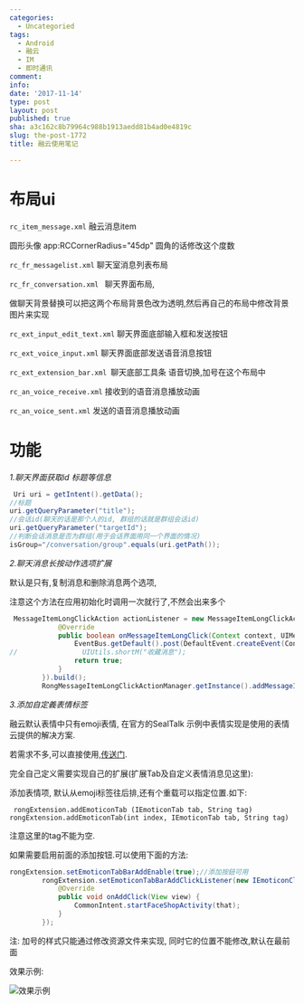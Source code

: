 ```yaml
---
categories:
  - Uncategoried
tags:
  - Android
  - 融云
  - IM
  - 即时通讯
comment: 
info: 
date: '2017-11-14'
type: post
layout: post
published: true
sha: a3c162c8b79964c988b1913aedd81b4ad0e4819c
slug: the-post-1772
title: 融云使用笔记

---
```


# 布局ui

`rc_item_message.xml`  融云消息item

圆形头像 app:RCCornerRadius="45dp" 圆角的话修改这个度数

`rc_fr_messagelist.xml`  聊天室消息列表布局

`rc_fr_conversation.xml ` 聊天界面布局, 

做聊天背景替换可以把这两个布局背景色改为透明,然后再自己的布局中修改背景图片来实现

`rc_ext_input_edit_text.xml` 聊天界面底部输入框和发送按钮

`rc_ext_voice_input.xml` 聊天界面底部发送语音消息按钮

`rc_ext_extension_bar.xml `聊天底部工具条 语音切换,加号在这个布局中

`rc_an_voice_receive.xml` 接收到的语音消息播放动画

`rc_an_voice_sent.xml` 发送的语音消息播放动画


# 功能

*1.聊天界面获取id 标题等信息*

```java
 Uri uri = getIntent().getData();
//标题
uri.getQueryParameter("title"); 
//会话id(聊天的话是那个人的id, 群组的话就是群组会话id)
uri.getQueryParameter("targetId");
//判断会话消息是否为群组(用于会话界面用同一个界面的情况)
isGroup="/conversation/group".equals(uri.getPath());
```

*2.聊天消息长按动作选项扩展*

默认是只有,复制消息和删除消息两个选项,

注意这个方法在应用初始化时调用一次就行了,不然会出来多个

```java
 MessageItemLongClickAction actionListener = new MessageItemLongClickAction.Builder().title("收藏消息").actionListener(new MessageItemLongClickAction.MessageItemLongClickListener() {
            @Override
            public boolean onMessageItemLongClick(Context context, UIMessage uiMessage) {
                EventBus.getDefault().post(DefaultEvent.createEvent(Const.EVENT_COLLECT,uiMessage));
//                UIUtils.shortM("收藏消息");
                return true;
            }
        }).build();
        RongMessageItemLongClickActionManager.getInstance().addMessageItemLongClickAction(actionListener,1);
```

*3.添加自定義表情标签*

融云默认表情中只有emoji表情, 在官方的SealTalk 示例中表情实现是使用的表情云提供的解决方案. 

若需求不多,可以直接使用,[传送门](http://www.biaoqingmm.com/).

完全自己定义需要实现自己的扩展(扩展Tab及自定义表情消息见这里):

添加表情项, 默认从emoji标签往后排,还有个重载可以指定位置.如下:

` rongExtension.addEmoticonTab (IEmoticonTab tab, String tag)`  
`rongExtension.addEmoticonTab(int index, IEmoticonTab tab, String tag) `

注意这里的tag不能为空. 

如果需要启用前面的添加按钮.可以使用下面的方法: 

```java
rongExtension.setEmoticonTabBarAddEnable(true);//添加按鈕可用
        rongExtension.setEmoticonTabBarAddClickListener(new IEmoticonClickListener(){
            @Override
            public void onAddClick(View view) {
                CommonIntent.startFaceShopActivity(that);
            }
        });
```

注: 加号的样式只能通过修改资源文件来实现, 同时它的位置不能修改,默认在最前面

效果示例:

![效果示例](http://img.blog.csdn.net/20180205103859398?watermark/2/text/aHR0cDovL2Jsb2cuY3Nkbi5uZXQvYTk3NjExMjY0Mw==/font/5a6L5L2T/fontsize/400/fill/I0JBQkFCMA==/dissolve/70/gravity/SouthEast)






